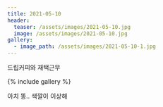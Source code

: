 ```yaml
---
title: 2021-05-10
header:
  teaser: /assets/images/2021-05-10.jpg
  image: /assets/images/2021-05-10.jpg
gallery:
  - image_path: /assets/images/2021-05-10-1.jpg
---
```


드립커피와 재택근무

{% include gallery %}

아치 똥.. 색깔이 이상해